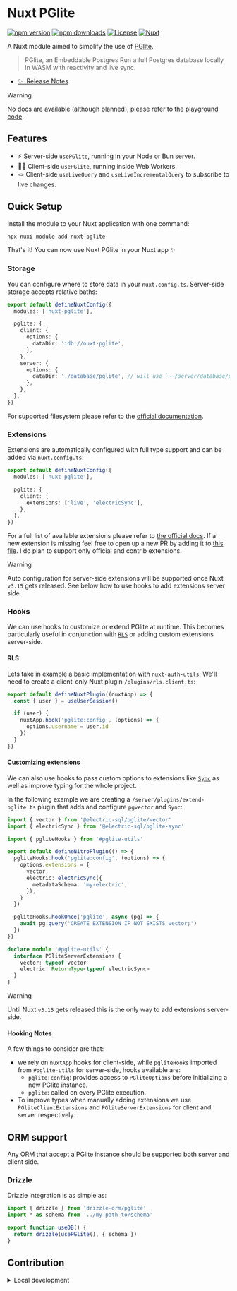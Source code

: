 # Nuxt PGlite

[![npm version][npm-version-src]][npm-version-href]
[![npm downloads][npm-downloads-src]][npm-downloads-href]
[![License][license-src]][license-href]
[![Nuxt][nuxt-src]][nuxt-href]

A Nuxt module aimed to simplify the use of [PGlite](https://pglite.dev).
> PGlite, an Embeddable Postgres
> Run a full Postgres database locally in WASM with reactivity and live sync.

- [✨ &nbsp;Release Notes](/CHANGELOG.md)
<!-- - [🏀 Online playground](https://stackblitz.com/github/sandros94/nuxt-pglite?file=playground%2Fapp.vue) -->
<!-- - [📖 &nbsp;Documentation](https://example.com) -->

> [!WARNING]  
> No docs are available (although planned), please refer to the [playground code](/playground).

## Features

<!-- Highlight some of the features your module provide here -->
- ⚡️&nbsp;Server-side `usePGlite`, running in your Node or Bun server.
- 🧑‍💻&nbsp;Client-side `usePGlite`, running inside Web Workers.
- 🪢&nbsp;Client-side `useLiveQuery` and `useLiveIncrementalQuery` to subscribe to live changes.

## Quick Setup

Install the module to your Nuxt application with one command:

```bash
npx nuxi module add nuxt-pglite
```

That's it! You can now use Nuxt PGlite in your Nuxt app ✨

### Storage

You can configure where to store data in your `nuxt.config.ts`. Server-side storage accepts relative baths:

```ts
export default defineNuxtConfig({
  modules: ['nuxt-pglite'],

  pglite: {
    client: {
      options: {
        dataDir: 'idb://nuxt-pglite',
      },
    },
    server: {
      options: {
        dataDir: './database/pglite', // will use `~~/server/database/pglite`
      },
    },
  },
})
```

For supported filesystem please refer to the [official documentation](https://pglite.dev/docs/filesystems).

### Extensions

Extensions are automatically configured with full type support and can be added via `nuxt.config.ts`:

```ts
export default defineNuxtConfig({
  modules: ['nuxt-pglite'],

  pglite: {
    client: {
      extensions: ['live', 'electricSync'],
    },
  },
})
```

For a full list of available extensions please refer to [the official docs](https://pglite.dev/extensions). If a new extension is missing feel free to open up a new PR by adding it to [this file](/src/templates.ts#L62-L87). I do plan to support only official and contrib extensions.

> [!WARNING]  
> Auto configuration for server-side extensions will be supported once Nuxt `v3.15` gets released. See below how to use hooks to add extensions server side.

### Hooks

We can use hooks to customize or extend PGlite at runtime. This becomes particularly useful in conjunction with [`RLS`](https://www.postgresql.org/docs/current/ddl-rowsecurity.html) or adding custom extensions server-side.

#### RLS

Lets take in example a basic implementation with `nuxt-auth-utils`. We'll need to create a client-only Nuxt plugin `/plugins/rls.client.ts`:
```ts
export default defineNuxtPlugin((nuxtApp) => {
  const { user } = useUserSession()

  if (user) {
    nuxtApp.hook('pglite:config', (options) => {
      options.username = user.id
    })
  }
})
```

#### Customizing extensions

We can also use hooks to pass custom options to extensions like [`Sync`](https://pglite.dev/docs/sync) as well as improve typing for the whole project.

In the following example we are creating a `/server/plugins/extend-pglite.ts` plugin that adds and configure `pgvector` and `Sync`:

```ts
import { vector } from '@electric-sql/pglite/vector'
import { electricSync } from '@electric-sql/pglite-sync'

import { pgliteHooks } from '#pglite-utils'

export default defineNitroPlugin(() => {
  pgliteHooks.hook('pglite:config', (options) => {
    options.extensions = {
      vector,
      electric: electricSync({
        metadataSchema: 'my-electric',
      }),
    }
  })

  pgliteHooks.hookOnce('pglite', async (pg) => {
    await pg.query('CREATE EXTENSION IF NOT EXISTS vector;')
  })
})

declare module '#pglite-utils' {
  interface PGliteServerExtensions {
    vector: typeof vector
    electric: ReturnType<typeof electricSync>
  }
}
```

> [!WARNING]  
> Until Nuxt `v3.15` gets released this is the only way to add extensions server-side.

#### Hooking Notes

A few things to consider are that:
- we rely on `nuxtApp` hooks for client-side, while `pgliteHooks` imported from `#pglite-utils` for server-side, hooks available are:
  - `pglite:config`: provides access to `PGliteOptions` before initializing a new PGlite instance.
  - `pglite`: called on every PGlite execution.
- To improve types when manually adding extensions we use `PGliteClientExtensions` and `PGliteServerExtensions` for client and server respectively.

## ORM support

Any ORM that accept a PGlite instance should be supported both server and client side.

### Drizzle

Drizzle integration is as simple as:
```ts
import { drizzle } from 'drizzle-orm/pglite'
import * as schema from '../my-path-to/schema'

export function useDB() {
  return drizzle(usePGlite(), { schema })
}
```

## Contribution

<details>
  <summary>Local development</summary>
  
  ```bash
  # Install dependencies
  pnpm install
  
  # Generate type stubs
  pnpm run dev:prepare
  
  # Develop with the playground
  pnpm run dev
  
  # Build the playground
  pnpm run dev:build
  
  # Run ESLint
  pnpm run lint
  
  # Run Vitest
  pnpm run test
  pnpm run test:watch
  
  # Release new version
  pnpm run release
  ```

</details>


<!-- Badges -->
[npm-version-src]: https://img.shields.io/npm/v/nuxt-pglite/latest.svg?style=flat&colorA=020420&colorB=00DC82
[npm-version-href]: https://npmjs.com/package/nuxt-pglite

[npm-downloads-src]: https://img.shields.io/npm/dm/nuxt-pglite.svg?style=flat&colorA=020420&colorB=00DC82
[npm-downloads-href]: https://npmjs.com/package/nuxt-pglite

[license-src]: https://img.shields.io/npm/l/nuxt-pglite.svg?style=flat&colorA=020420&colorB=00DC82
[license-href]: https://npmjs.com/package/nuxt-pglite

[nuxt-src]: https://img.shields.io/badge/Nuxt-020420?logo=nuxt.js
[nuxt-href]: https://nuxt.com
